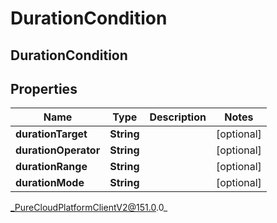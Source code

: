 # DurationCondition

## DurationCondition

## Properties

|Name | Type | Description | Notes|
|------------ | ------------- | ------------- | -------------|
| **durationTarget** | **String** |  | [optional] |
| **durationOperator** | **String** |  | [optional] |
| **durationRange** | **String** |  | [optional] |
| **durationMode** | **String** |  | [optional] |



_PureCloudPlatformClientV2@151.0.0_

